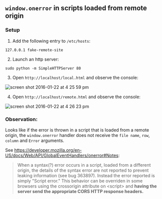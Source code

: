 ## `window.onerror` in scripts loaded from remote origin

### Setup

1. Add the following entry to `/etc/hosts`:

```
127.0.0.1 fake-remote-site
```

2. Launch an http server:

```
sudo python -m SimpleHTTPServer 80
```

3. Open `http://localhost/local.html` and observe the console:

![screen shot 2016-01-22 at 4 25 59 pm](https://cloud.githubusercontent.com/assets/1486609/12526728/74224bc8-c125-11e5-8bce-b1cdc714795e.png)

4. Open `http://localhost/remote.html` and observe the console:

![screen shot 2016-01-22 at 4 26 23 pm](https://cloud.githubusercontent.com/assets/1486609/12526730/787eadba-c125-11e5-8dbc-1bc35619e8c0.png)

### Observation:

Looks like if the error is thrown in a script that is loaded from a remote origin, the `window.onerror` handler does not receive the `file name`, `row`, `column` and `Error` arguments.

See https://developer.mozilla.org/en-US/docs/Web/API/GlobalEventHandlers/onerror#Notes:

> When a syntax(?) error occurs in a script, loaded from a different origin, the details of the syntax error are not reported to prevent leaking information (see bug 363897). Instead the error reported is simply "Script error." This behavior can be overriden in some browsers using the crossorigin attribute on &lt;script&gt; and **having the server send the appropriate CORS HTTP response headers.**


